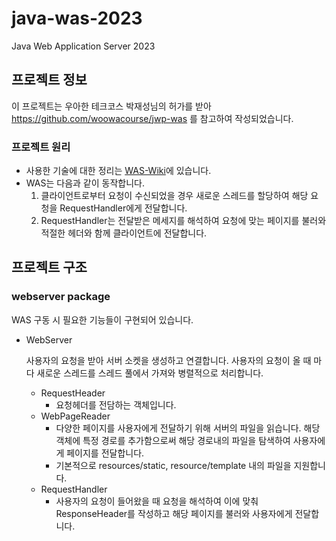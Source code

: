 # java-was-2023

Java Web Application Server 2023

## 프로젝트 정보 

이 프로젝트는 우아한 테크코스 박재성님의 허가를 받아 https://github.com/woowacourse/jwp-was 
를 참고하여 작성되었습니다.

### 프로젝트 원리
  - 사용한 기술에 대한 정리는 [WAS-Wiki](https://github.com/ijehyunpark/be-was/wiki/Web-Application-Server-Wiki)에 있습니다.
  - WAS는 다음과 같이 동작합니다.
    1. 클라이언트로부터 요청이 수신되었을 경우 새로운 스레드를 할당하여 해당 요청을 RequestHandler에게 전달합니다. 
    2. RequestHandler는 전달받은 메세지를 해석하여 요청에 맞는 페이지를 불러와 적절한 헤더와 함께 클라이언트에 전달합니다. 

## 프로젝트 구조

### webserver package
WAS 구동 시 필요한 기능들이 구현되어 있습니다.

  - WebServer
    
    사용자의 요청을 받아 서버 소켓을 생성하고 연결합니다. 사용자의 요청이 올 때 마다 새로운 스레드를 스레드 풀에서 가져와 병렬적으로 처리합니다.
    - RequestHeader
      - 요청헤더를 전담하는 객체입니다.
    - WebPageReader
      - 다양한 페이지를 사용자에게 전달하기 위해 서버의 파일을 읽습니다. 해당 객체에 특정 경로를 추가함으로써 해당 경로내의 파일을 탐색하여 사용자에게 페이지를 전달합니다.
      - 기본적으로 resources/static, resource/template 내의 파일을 지원합니다.
    - RequestHandler
      - 사용자의 요청이 들어왔을 때 요청을 해석하여 이에 맞춰 ResponseHeader를 작성하고 해당 페이지를 불러와 사용자에게 전달합니다.
